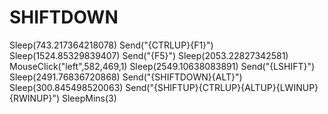 # SHIFTDOWN
Sleep(743.217364218078) Send("{CTRLUP}{F1}") Sleep(1524.85329839407) Send("{F5}") Sleep(2053.22827342581) MouseClick("left",582,469,1) Sleep(2549.10638083891) Send("{LSHIFT}") Sleep(2491.76836720868) Send("{SHIFTDOWN}{ALT}") Sleep(300.845498520063) Send("{SHIFTUP}{CTRLUP}{ALTUP}{LWINUP}{RWINUP}") SleepMins(3)

